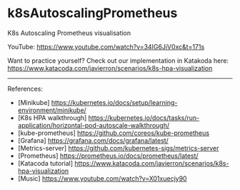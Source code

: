 # k8sAutoscalingPrometheus
K8s Autoscaling Prometheus visualisation

YouTube: https://www.youtube.com/watch?v=34IG6JiV0xc&t=171s

Want to practice yourself? Check out our implementation in Katakoda here: 
https://www.katacoda.com/javierron/scenarios/k8s-hpa-visualization

---
References:
- [Minikube] https://kubernetes.io/docs/setup/learning-environment/minikube/
- [K8s HPA walkthrough] https://kubernetes.io/docs/tasks/run-application/horizontal-pod-autoscale-walkthrough/
- [kube-prometheus] https://github.com/coreos/kube-prometheus
- [Grafana] https://grafana.com/docs/grafana/latest/
- [Metrics-server] https://github.com/kubernetes-sigs/metrics-server
- [Prometheus] https://prometheus.io/docs/prometheus/latest/
- [Katacoda tutorial] https://www.katacoda.com/javierron/scenarios/k8s-hpa-visualization
- [Music] https://www.youtube.com/watch?v=X01xuecjy90
